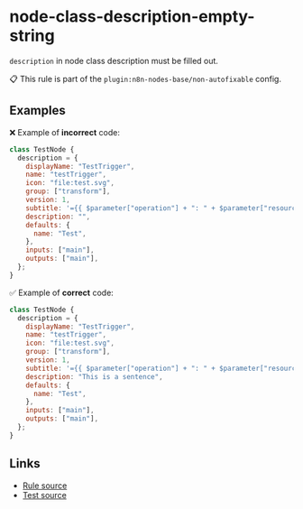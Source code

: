 [//]: # "File generated from a template. Do not edit this file directly."

# node-class-description-empty-string

`description` in node class description must be filled out.

📋 This rule is part of the `plugin:n8n-nodes-base/non-autofixable` config.

## Examples

❌ Example of **incorrect** code:

```js
class TestNode {
  description = {
    displayName: "TestTrigger",
    name: "testTrigger",
    icon: "file:test.svg",
    group: ["transform"],
    version: 1,
    subtitle: '={{ $parameter["operation"] + ": " + $parameter["resource"] }}',
    description: "",
    defaults: {
      name: "Test",
    },
    inputs: ["main"],
    outputs: ["main"],
  };
}
```

✅ Example of **correct** code:

```js
class TestNode {
  description = {
    displayName: "TestTrigger",
    name: "testTrigger",
    icon: "file:test.svg",
    group: ["transform"],
    version: 1,
    subtitle: '={{ $parameter["operation"] + ": " + $parameter["resource"] }}',
    description: "This is a sentence",
    defaults: {
      name: "Test",
    },
    inputs: ["main"],
    outputs: ["main"],
  };
}
```

## Links

- [Rule source](../../lib/rules/node-class-description-empty-string.ts)
- [Test source](../../tests/node-class-description-empty-string.test.ts)
